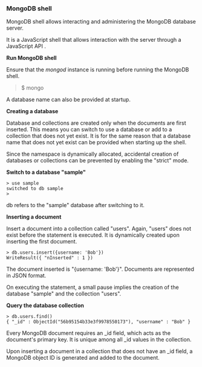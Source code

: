 ### MongoDB shell

MongoDB shell allows interacting and administering the MongoDB database server.

It is a JavaScript shell that allows interaction with the server through a JavaScript API .

<b>Run MongoDB shell</b>

Ensure that the <i>mongod</i> instance is running before running the MongoDB shell.

> $ mongo

A database name can also be provided at startup.

<b>Creating a database</b>

Database and collections are created only when the documents are first inserted. This means you can switch to use a database or add to a collection that does not yet exist. It is for the same reason that a database name that does not yet exist can be provided when starting up the shell.

Since the namespace is dynamically allocated, accidental creation of databases or collections can be prevented by enabling the "strict" mode.

<b>Switch to a database "sample"</b>

    > use sample
    switched to db sample
    > 

db refers to the "sample" database after switching to it.

<b>Inserting a document</b>

Insert a document into a collection called "users". Again, "users" does not exist before the statement is executed. It is dynamically created upon inserting the first document.

    > db.users.insert({username: 'Bob'})
    WriteResult({ "nInserted" : 1 })

The document inserted is "{username: 'Bob'}". Documents are represented in JSON format.

On executing the statement, a small pause implies the creation of the database "sample" and the collection "users".

<b>Query the database collection</b>

    > db.users.find()
    { "_id" : ObjectId("56b95154b33e3f9978550173"), "username" : "Bob" }

Every MongoDB document requires an _id field, which acts as the document's primary key. It is unique among all _id values in the collection.

Upon inserting a document in a collection that does not have an _id field, a MongoDB object ID is generated and added to the document.



